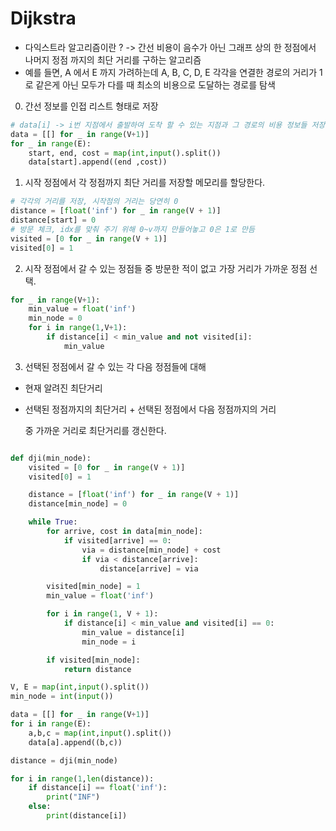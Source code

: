 # Dijkstra

- 다익스트라 알고리즘이란 ? -> 간선 비용이 음수가 아닌 그래프 상의 한 정점에서 나머지 정점 까지의 최단 거리를 구하는 알고리즘 
- 예를 들면,  A 에서 E 까지 가려하는데 A, B, C, D, E 각각을 연결한 경로의 거리가 1로 같은게 아닌 모두가 다를 때 최소의 비용으로 도달하는 경로를 탐색

0. 간선 정보를 인접 리스트 형태로 저장

```python
# data[i] -> i번 지점에서 출발하여 도착 할 수 있는 지점과 그 경로의 비용 정보들 저장
data = [[] for _ in range(V+1)]
for _ in range(E):
    start, end, cost = map(int,input().split())
    data[start].append((end ,cost))
```

1. 시작 정점에서 각 정점까지 최단 거리를 저장할 메모리를 할당한다.

```python
# 각각의 거리를 저장, 시작점의 거리는 당연히 0
distance = [float('inf') for _ in range(V + 1)]
distance[start] = 0
# 방문 체크, idx를 맞춰 주기 위해 0~v까지 만들어놓고 0은 1로 만듬
visited = [0 for _ in range(V + 1)]
visited[0] = 1
```
2. 시작 정점에서 갈 수 있는 정점들 중 방문한 적이 없고 가장 거리가 가까운 정점 선택.

```python
for _ in range(V+1):
    min_value = float('inf')
    min_node = 0
    for i in range(1,V+1):
        if distance[i] < min_value and not visited[i]:
            min_value
```

3. 선택된 정점에서 갈 수 있는 각 다음 정점들에 대해 

- 현재 알려진 최단거리
- 선택된 정점까지의 최단거리 + 선택된 정점에서 다음 정점까지의 거리

   중 가까운 거리로 최단거리를 갱신한다.

```python

```



```python
def dji(min_node):
    visited = [0 for _ in range(V + 1)]
    visited[0] = 1

    distance = [float('inf') for _ in range(V + 1)]
    distance[min_node] = 0

    while True:
        for arrive, cost in data[min_node]:
            if visited[arrive] == 0:
                via = distance[min_node] + cost
                if via < distance[arrive]:
                    distance[arrive] = via

        visited[min_node] = 1
        min_value = float('inf')

        for i in range(1, V + 1):
            if distance[i] < min_value and visited[i] == 0:
                min_value = distance[i]
                min_node = i

        if visited[min_node]:
            return distance

V, E = map(int,input().split())
min_node = int(input())

data = [[] for _ in range(V+1)]
for i in range(E):
    a,b,c = map(int,input().split())
    data[a].append((b,c))

distance = dji(min_node)

for i in range(1,len(distance)):
    if distance[i] == float('inf'):
        print("INF")
    else:
        print(distance[i])

```

